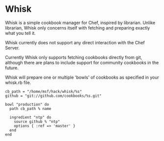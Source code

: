 Whisk
=====

Whisk is a simple cookbook manager for Chef, inspired by librarian.
Unlike librarian, Whisk only concerns itself with fetching and preparing
exactly what you tell it. 

Whisk currently does not support any direct interaction with the Chef Server.

Currently Whisk only supports fetching cookbooks directly from git, 
although there are plans to include support for community cookbooks in the
future.

Whisk will prepare one or multiple 'bowls' of cookbooks as specified in your
whisk.rb file. 

    cb_path = "/home/msf/hack/whisk/%s"
    github = "git://github.com/cookbooks/%s.git"

    bowl "production" do
      path cb_path % name

      ingredient "ntp" do
        source github % "ntp"
        options { :ref => 'master' }
      end
    end 


